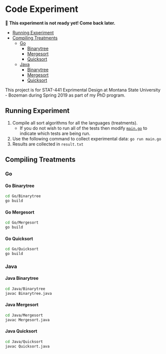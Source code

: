 # Code Experiment

:seedling: **This experiment is not ready yet! Come back later.**

- [Running Experiment](running-experiment)
- [Compiling Treatments](compiling-experiments)
  - [Go](go)
    - [Binarytree](go-binarytree)
    - [Mergesort](go-mergesort)
    - [Quicksort](go-quicksort)
  - [Java](java)
    - [Binarytree](java-binarytree)
    - [Mergesort](java-mergesort)
    - [Quicksort](java-quicksort)

This project is for STAT-441 Exprimental Design at
Montana State University - Bozeman during Spring 2019
as part of my PhD program.

## Running Experiment

1. Compile all sort algorithms for all the languages (treatments).
   - If you do not wish to run all of the tests then modify
     [`main.go`](./main.go) to indicate which tests are being run.
2. Use the following command to collect experimental data: `go run main.go`
3. Results are collected in `result.txt`

## Compiling Treatments

### Go

#### Go Binarytree

```sh
cd Go/Binarytree
go build
```

#### Go Mergesort

```sh
cd Go/Mergesort
go build
```

#### Go Quicksort

```sh
cd Go/Quicksort
go build
```

### Java

#### Java Binarytree

```sh
cd Java/Binarytree
javac Binarytree.java
```

#### Java Mergesort

```sh
cd Java/Mergesort
javac Mergesort.java
```

#### Java Quicksort

```sh
cd Java/Quicksort
javac Quicksort.java
```